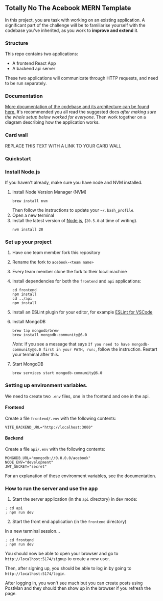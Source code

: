 ## Totally No The Acebook MERN Template

In this project, you are task with working on an existing application. A
significant part of the challenge will be to familiarise yourself with the
codebase you've inherited, as you work to **improve and extend** it.

### Structure

This repo contains two applications:

- A frontend React App
- A backend api server

These two applications will communicate through HTTP requests, and need to be
run separately.

### Documentation

[More documentation of the codebase and its architecture can be found here.](./DOCUMENTATION.md)
It's recommended you all read the suggested docs _after making sure the whole
setup below worked for everyone_. Then work together on a diagram describing how
the application works.

### Card wall

REPLACE THIS TEXT WITH A LINK TO YOUR CARD WALL

### Quickstart

### Install Node.js

If you haven't already, make sure you have node and NVM installed.

1. Install Node Version Manager (NVM)
   ```
   brew install nvm
   ```
   Then follow the instructions to update your `~/.bash_profile`.
2. Open a new terminal
3. Install the latest version of [Node.js](https://nodejs.org/en/), (`20.5.0` at
   time of writing).
   ```
   nvm install 20
   ```

### Set up your project

1. Have one team member fork this repository
2. Rename the fork to `acebook-<team name>`
3. Every team member clone the fork to their local machine
4. Install dependencies for both the `frontend` and `api` applications:
   ```
   cd frontend
   npm install
   cd ../api
   npm install
   ```
5. Install an ESLint plugin for your editor, for example
   [ESLint for VSCode](https://marketplace.visualstudio.com/items?itemName=dbaeumer.vscode-eslint)
6. Install MongoDB
   ```
   brew tap mongodb/brew
   brew install mongodb-community@6.0
   ```
   _Note:_ If you see a message that says
   `If you need to have mongodb-community@6.0 first in your PATH, run:`, follow
   the instruction. Restart your terminal after this.
7. Start MongoDB

   ```
   brew services start mongodb-community@6.0
   ```

### Setting up environment variables.

We need to create two `.env` files, one in the frontend and one in the api.

#### Frontend

Create a file `frontend/.env` with the following contents:

```
VITE_BACKEND_URL="http://localhost:3000"
```

#### Backend

Create a file `api/.env` with the following contents:

```
MONGODB_URL="mongodb://0.0.0.0/acebook"
NODE_ENV="development"
JWT_SECRET="secret"
```

For an explanation of these environment variables, see the documentation.

### How to run the server and use the app

1. Start the server application (in the `api` directory) in dev mode:

```
; cd api
; npm run dev
```

2. Start the front end application (in the `frontend` directory)

In a new terminal session...

```
; cd frontend
; npm run dev
```

You should now be able to open your browser and go to
`http://localhost:5174/signup` to create a new user.

Then, after signing up, you should be able to log in by going to
`http://localhost:5174/login`.

After logging in, you won't see much but you can create posts using PostMan and
they should then show up in the browser if you refresh the page.

